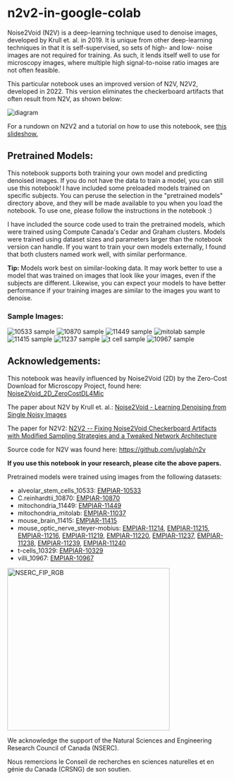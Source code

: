 # n2v2-in-google-colab
Noise2Void (N2V) is a deep-learning technique used to denoise images, developed by Krull et. al. in 2019. It is unique from other deep-learning techniques in that it is self-supervised, so sets of high- and low- noise images are not required for training. As such, it lends itself well to use for microscopy images, where multiple high signal-to-noise ratio images are not often feasible.

This particular notebook uses an improved version of N2V, N2V2, developed in 2022. This version eliminates the checkerboard artifacts that often result from N2V, as shown below: 

![diagram](https://github.com/gracefacetseng/n2v2-in-google-colab/assets/132942058/8f0d7623-b8ad-4565-b253-5919cc9e0e3c)


For a rundown on N2V2 and a tutorial on how to use this notebook, see [this slideshow.](https://drive.google.com/file/d/1zVN9yAHxPEt3SDd98zo1HEB0rJ1jbWHn/view?usp=drive_link)

## Pretrained Models:

This notebook supports both training your own model and predicting denoised images. If you do not have the data to train a model, you can still use this notebook! I have included some preloaded models trained on specific subjects. You can peruse the selection in the "pretrained models" directory above, and they will be made available to you when you load the notebook. To use one, please follow the instructions in the notebook :) 

I have included the source code used to train the pretrained models, which were trained using Compute Canada's Cedar and Graham clusters. Models were trained using dataset sizes and parameters larger than the notebook version can handle. If you want to train your own models externally, I found that both clusters named work well, with similar performance.  

**Tip:** Models work best on similar-looking data. It may work better to use a model that was trained on images that look like your images, even if the subjects are different. Likewise, you can expect your models to have better performance if your training images are similar to the images you want to denoise.

### Sample Images:
![10533 sample](https://github.com/gracefacetseng/n2v2-in-google-colab/assets/132942058/8d9c82a7-d9b8-413c-b5ce-c6e61f3e930f)
![10870 sample](https://github.com/gracefacetseng/n2v2-in-google-colab/assets/132942058/81712daf-35ed-4bdd-8c77-4c05e93ae54c)
![11449 sample](https://github.com/gracefacetseng/n2v2-in-google-colab/assets/132942058/adf36b62-4084-4557-834e-207c238fbe54)
![mitolab sample](https://github.com/gracefacetseng/n2v2-in-google-colab/assets/132942058/a145e76a-9e09-440e-8610-0d8f19d7aee2)
![11415 sample](https://github.com/gracefacetseng/n2v2-in-google-colab/assets/132942058/255ae64c-e769-4617-917c-fd424fad7fc5)
![11237 sample](https://github.com/gracefacetseng/n2v2-in-google-colab/assets/132942058/ce3ce087-9544-47f7-814f-6ef28e5a4cb3)
![t cell sample](https://github.com/gracefacetseng/n2v2-in-google-colab/assets/132942058/e798355f-2cd8-4869-a0c9-1284675242cb)
![10967 sample](https://github.com/gracefacetseng/n2v2-in-google-colab/assets/132942058/9504adb1-a022-46b7-a800-f5cbb36acb42)

## Acknowledgements:
This notebook was heavily influenced by Noise2Void (2D) by the Zero-Cost Download for Microscopy Project, found here: [Noise2Void_2D_ZeroCostDL4Mic](https://colab.research.google.com/github/HenriquesLab/ZeroCostDL4Mic/blob/master/Colab_notebooks/Noise2Void_2D_ZeroCostDL4Mic.ipynb)


The paper about N2V by Krull et. al.: [Noise2Void - Learning Denoising from Single Noisy Images](https://arxiv.org/abs/1811.10980)

The paper for N2V2: [N2V2 -- Fixing Noise2Void Checkerboard Artifacts with Modified Sampling Strategies and a Tweaked Network Architecture](https://arxiv.org/abs/2211.08512)

Source code for N2V was found here: https://github.com/juglab/n2v

**If you use this notebook in your research, please cite the above papers.**

Pretrained models were trained using images from the following datasets:
 *  alveolar_stem_cells_10533: [EMPIAR-10533](https://www.ebi.ac.uk/empiar/EMPIAR-10533/)
 *  C.reinhardtii_10870: [EMPIAR-10870](https://www.ebi.ac.uk/empiar/EMPIAR-10870/)
 *  mitochondria_11449: [EMPIAR-11449](https://www.ebi.ac.uk/empiar/EMPIAR-11449/)
 *  mitochondria_mitolab: [EMPIAR-11037](https://www.ebi.ac.uk/empiar/EMPIAR-11037/)
 *  mouse_brain_11415: [EMPIAR-11415](https://www.ebi.ac.uk/empiar/EMPIAR-11415/)
 *  mouse_optic_nerve_steyer-mobius: [EMPIAR-11214](https://www.ebi.ac.uk/empiar/EMPIAR-112124/), [EMPIAR-11215](https://www.ebi.ac.uk/empiar/EMPIAR-11215/), [EMPIAR-11216](https://www.ebi.ac.uk/empiar/EMPIAR-11216/), [EMPIAR-11219](https://www.ebi.ac.uk/empiar/EMPIAR-11219/), [EMPIAR-11220](https://www.ebi.ac.uk/empiar/EMPIAR-11220/), [EMPIAR-11237](https://www.ebi.ac.uk/empiar/EMPIAR-11237/), [EMPIAR-11238](https://www.ebi.ac.uk/empiar/EMPIAR-11238/), [EMPIAR-11239](https://www.ebi.ac.uk/empiar/EMPIAR-11239/), [EMPIAR-11240](https://www.ebi.ac.uk/empiar/EMPIAR-11240/)
 *  t-cells_10329: [EMPIAR-10329](https://www.ebi.ac.uk/empiar/EMPIAR-10329/)
 *  villi_10967: [EMPIAR-10967](https://www.ebi.ac.uk/empiar/EMPIAR-10967/)

<img width="368" alt="NSERC_FIP_RGB" src="https://github.com/gracefacetseng/n2v2-in-google-colab/assets/132942058/748f0a73-55dd-4c28-9f5a-20fb03246775">

We acknowledge the support of the Natural Sciences and Engineering Research Council of Canada (NSERC).

Nous remercions le Conseil de recherches en sciences naturelles et en génie du Canada (CRSNG) de son soutien.
